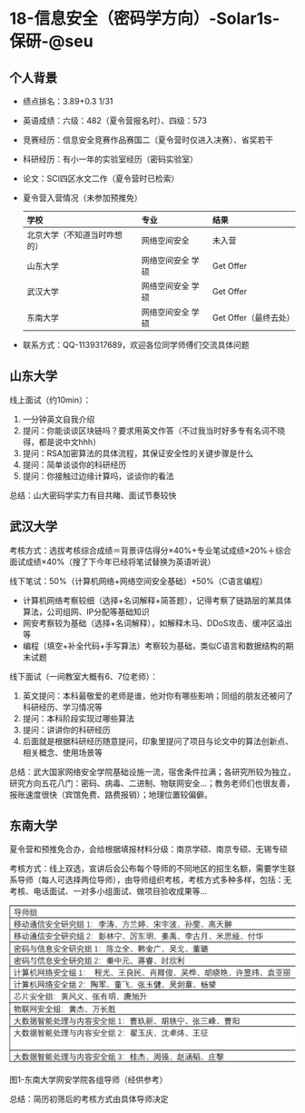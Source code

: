 # 18-信息安全（密码学方向）-Solar1s-保研-@seu

## 个人背景

- 绩点排名：3.89+0.3	1/31

- 英语成绩：六级：482（夏令营报名时）、四级：573

- 竞赛经历：信息安全竞赛作品赛国二（夏令营时仅进入决赛）、省奖若干

- 科研经历：有小一年的实验室经历（密码实验室）

- 论文：SCI四区水文二作（夏令营时已检索）

- 夏令营入营情况（未参加预推免）

  | 学校                         | 专业              | 结果                  |
  | ---------------------------- | ----------------- | --------------------- |
  | 北京大学（不知道当时咋想的） | 网络空间安全      | 未入营                |
  | 山东大学                     | 网络空间安全 学硕 | Get Offer             |
  | 武汉大学                     | 网络空间安全 学硕 | Get Offer             |
  | 东南大学                     | 网络空间安全 学硕 | Get Offer（最终去处） |

- 联系方式：QQ-1139317689，欢迎各位同学师傅们交流具体问题

## 山东大学

线上面试（约10min）：

1. 一分钟英文自我介绍
2. 提问：你能谈谈区块链吗？要求用英文作答（不过我当时好多专有名词不晓得，都是说中文hhh）
3. 提问：RSA加密算法的具体流程，其保证安全性的关键步骤是什么
4. 提问：简单谈谈你的科研经历
5. 提问：你接触过边缘计算吗，谈谈你的看法

总结：山大密码学实力有目共睹、面试节奏较快

## 武汉大学

考核方式：选拔考核综合成绩＝背景评估得分×40%+专业笔试成绩×20%＋综合面试成绩×40%（搜了下今年已经将笔试替换为英语听说）

线下笔试：50%（计算机网络+网络空间安全基础）+50%（C语言编程）

- 计算机网络考察较细（选择+名词解释+简答题），记得考察了链路层的某具体算法，公司组网、IP分配等基础知识
- 网安考察较为基础（选择+名词解释），如解释木马、DDoS攻击、缓冲区溢出等
- 编程（填空+补全代码+手写算法）考察较为基础，类似C语言和数据结构的期末试题

线下面试（一间教室大概有6、7位老师）： 

1. 英文提问：本科最敬爱的老师是谁，他对你有哪些影响；同组的朋友还被问了科研经历、学习情况等
2. 提问：本科阶段实现过哪些算法
3. 提问：讲讲你的科研经历
4. 后面就是根据科研经历随意提问，印象里提问了项目与论文中的算法创新点、相关概念、使用场景等

总结：武大国家网络安全学院基础设施一流，宿舍条件拉满；各研究所较为独立，研究方向五花八门：密码、病毒、二进制、物联网安全...；教务老师们也很友善，报账速度很快（宾馆免费、路费报销）；地理位置较偏僻。

## 东南大学

夏令营和预推免合办，会给根据填报材料分级：南京学硕、南京专硕、无锡专硕

考核方式：线上双选，宣讲后会公布每个导师的不同地区的招生名额，需要学生联系导师（每人可选择两位导师），由导师组织考核，考核方式多种多样，包括：无考核、电话面试、一对多小组面试、做项目验收成果等...

![](img/solaris.png)

图1-东南大学网安学院各组导师（经供参考）

总结：简历初筛后的考核方式由具体导师决定



